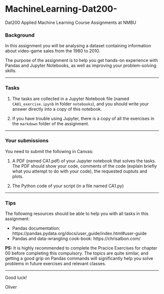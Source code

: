# MachineLearning-Dat200-
Dat200 Applied Machine Learning Course Assignments at NMBU


### Background

In this assignment you will be analysing a dataset containing information about video-game sales from the 1980 to 2010.

The purpose of the assignment is to help you get hands-on experience with Pandas and Jupyter Notebooks, as well as improving your problem-solving skills.

---

### Tasks

1. The tasks are collected in a Jupyter Notebook file (named `CA01_exercise.ipynb` in folder `notebooks`), and you should write your answer directly into a copy of this notebook.

2. If you have trouble using Jupyter, there is a copy of all the exercises in the `markdown` folder of the assignment.

---

### Your submissions

You need to submit the following in Canvas:

1. A PDF (named CA1.pdf) of your Jupyter notebook that solves the tasks. The PDF should show your code, comments of the code (explain briefly what you attempt to do with your code), the requested ouptuts and plots. 

2. The Python code of your script (in a file named CA1.py)

---

### Tips

The following resources should be able to help you with all tasks in this assignment:
  
<ul>
    <li/> Pandas documentation: <a>https://pandas.pydata.org/docs/user_guide/index.html#user-guide</a>
    <li/> Pandas and data-wrangling cook-book: <a>https://chrisalbon.com/</a>
</ul>

__PS:__ It is highly recommended to complete the Pracice Exercises for chapter 00 before completing this compulsory. The topics are quite similar, and getting a good grip on Pandas commands will significantly help you solve problems in future exercises and relevant classes.

---

Good luck!

Oliver
